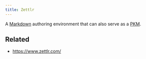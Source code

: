 ```yaml
---
title: Zettlr
---
```


A [Markdown](Markdown.md) authoring environment that can also serve as a [PKM](PKM.md).

## Related

* https://www.zettlr.com/